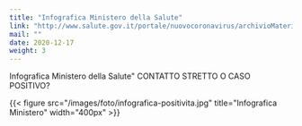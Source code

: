 ```yaml
---
title: "Infografica Ministero della Salute"
link: "http://www.salute.gov.it/portale/nuovocoronavirus/archivioMaterialiNuovoCoronavirus.jsp"
mail: ""
date: 2020-12-17
weight: 3
---
```


Infografica Ministero della Salute" CONTATTO STRETTO O CASO POSITIVO?
                                                                                              
                                                                                                          
                                                                                             
                                                                                                         
                                                                                             
                                                                                                         
                                                                                             
                                                                                                         

{{< figure src="/images/foto/infografica-positivita.jpg" title="Infografica Ministero" width="400px" >}}
